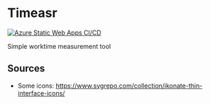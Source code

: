 # Timeasr

[![Azure Static Web Apps CI/CD](https://github.com/lsolova/timeasr/actions/workflows/azure-static-web-apps-agreeable-field-042a6af03.yml/badge.svg)](https://github.com/lsolova/timeasr/actions/workflows/azure-static-web-apps-agreeable-field-042a6af03.yml)

Simple worktime measurement tool

## Sources

* Some icons: <https://www.svgrepo.com/collection/ikonate-thin-interface-icons/>
